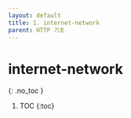 ```yaml
---
layout: default
title: 1. internet-network
parent: HTTP 기초
---
```


# internet-network
{: .no_toc }

1. TOC
{:toc}

